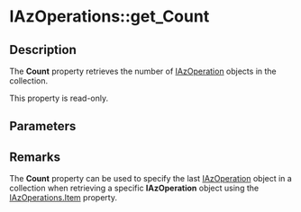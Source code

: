 # IAzOperations::get_Count

## Description

The **Count** property retrieves the number of [IAzOperation](https://learn.microsoft.com/windows/desktop/api/azroles/nn-azroles-iazoperation) objects in the collection.

This property is read-only.

## Parameters

## Remarks

The **Count** property can be used to specify the last [IAzOperation](https://learn.microsoft.com/windows/desktop/api/azroles/nn-azroles-iazoperation) object in a collection when retrieving a specific **IAzOperation** object using the [IAzOperations.Item](https://learn.microsoft.com/windows/desktop/api/azroles/nf-azroles-iazoperations-get_item) property.